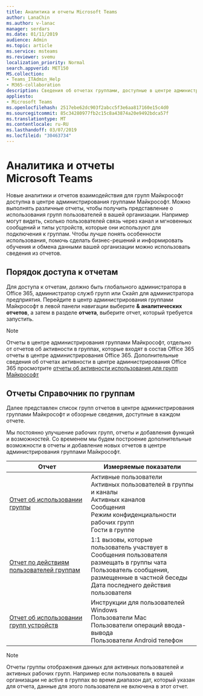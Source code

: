 ```yaml
---
title: Аналитика и отчеты Microsoft Teams
author: LanaChin
ms.author: v-lanac
manager: serdars
ms.date: 01/11/2019
audience: Admin
ms.topic: article
ms.service: msteams
ms.reviewer: svemu
localization_priority: Normal
search.appverid: MET150
MS.collection:
- Teams_ITAdmin_Help
- M365-collaboration
description: Сведения об отчетах группами, доступные в центре администрирования группами Майкрософт.
appliesto:
- Microsoft Teams
ms.openlocfilehash: 2517ebe62dc903f2abcc5f3e6aa817160e15c4d0
ms.sourcegitcommit: 85c34280977fb2c15c8a43874a20e9492bdca57f
ms.translationtype: MT
ms.contentlocale: ru-RU
ms.lasthandoff: 03/07/2019
ms.locfileid: "30463734"
---
```

# <a name="microsoft-teams-analytics-and-reporting"></a>Аналитика и отчеты Microsoft Teams

Новые аналитики и отчетов взаимодействия для групп Майкрософт доступна в центре администрирования группами Майкрософт. Можно выполнять различные отчеты, чтобы получить представление о использования групп пользователей в вашей организации. Например могут видеть, сколько пользователей связь через канал и мгновенных сообщений и типы устройств, которые они используют для подключения к группам. Чтобы лучше понять особенности использования, помочь сделать бизнес-решений и информировать обучения и обмена данными вашей организации можно использовать сведения из отчетов.

## <a name="how-to-access-the-reports"></a>Порядок доступа к отчетам

Для доступа к отчетам, должно быть глобального администратора в Office 365, администратор служб групп или Скайп для администратора предприятия.  Перейдите в центр администрирования группами Майкрософт в левой панели навигации выберите **& аналитических отчетов**, а затем в разделе **отчета**, выберите отчет, который требуется запустить.

> [!NOTE]
> Отчеты в центре администрирования группами Майкрософт, отдельно от отчетов об активности в группах, которые входят в состав Office 365 отчеты в центре администрирования Office 365. Дополнительные сведения об отчетах активности в центре администрирования Office 365 просмотрите [отчеты об активности использования для групп Майкрософт](../teams-activity-reports.md)

## <a name="teams-reporting-reference"></a>Отчеты Справочник по группам

Далее представлен список групп отчетов в центре администрирования группами Майкрософт и обзорные сведения, доступные в каждом отчете.

Мы постоянно улучшение рабочих групп, отчеты и добавления функций и возможностей. Со временем мы будем построение дополнительные возможности в отчеты и добавление новых отчетов в центре администрирования группами Майкрософт.

|Отчет  |Измеряемые показатели |
|---------|---------|
|[Отчет об использовании группы](teams-usage-report.md)  |  Активные пользователи<br/>Активных пользователей в группы и каналы<br/>Активных каналов<br/>Сообщения<br/>Режим конфиденциальности рабочих групп<br/>Гости в группе   |
|[Отчет по действиям пользователей группам](user-activity-report.md)  |  1:1 вызовы, которые пользователь участвует в<br/>Сообщения пользователя размещать в группы чата<br/>Пользователь сообщения, размещенные в частной беседы<br/>Дата последнего действия пользователя     |
|[Отчет об использовании групп устройств](device-usage-report.md)   |  Инструкции для пользователей Windows<br/>Пользователи Mac<br/>Пользователи операций ввода-вывода<br/>Пользователи Android телефон     |

> [!NOTE]
> Отчеты группы отображения данных для активных пользователей и активных рабочих групп. Например если пользователь в вашей организации не active в группах во время диапазон дат, который указан для отчета, данные для этого пользователя не включена в этот отчет.
